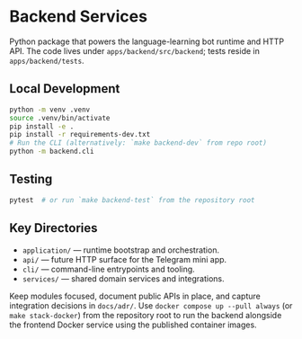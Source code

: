 # Backend Services

Python package that powers the language-learning bot runtime and HTTP API. The code lives under `apps/backend/src/backend`; tests reside in `apps/backend/tests`.

## Local Development
```bash
python -m venv .venv
source .venv/bin/activate
pip install -e .
pip install -r requirements-dev.txt
# Run the CLI (alternatively: `make backend-dev` from repo root)
python -m backend.cli
```

## Testing
```bash
pytest  # or run `make backend-test` from the repository root
```

## Key Directories
- `application/` — runtime bootstrap and orchestration.
- `api/` — future HTTP surface for the Telegram mini app.
- `cli/` — command-line entrypoints and tooling.
- `services/` — shared domain services and integrations.

Keep modules focused, document public APIs in place, and capture integration decisions in `docs/adr/`. Use `docker compose up --pull always` (or `make stack-docker`) from the repository root to run the backend alongside the frontend Docker service using the published container images.
